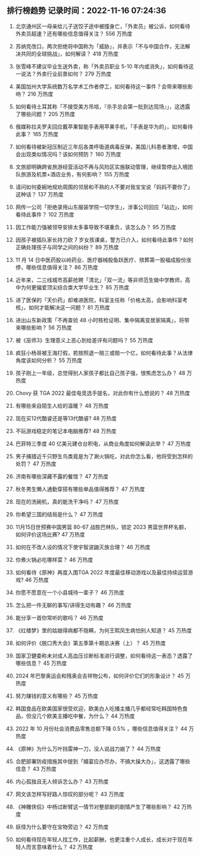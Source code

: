 
## 排行榜趋势 记录时间：2022-11-16 07:24:36
  
  1. 北京通州区一母亲给儿子送饺子途中被撞身亡，「外卖员」被公诉，如何看待外卖员超速？还有哪些信息值得关注？ 556 万热度
    
  2. 苏纳克改口，两次拒绝将中国称为「威胁」，并表示「不与中国合作，无法解决共同的全球挑战」，如何解读？ 418 万热度
    
  3. 张雪峰不建议毕业生送外卖，称「外卖员职业 5-10 年内或消失」，如何看待这一说法？外卖行业前景如何？ 279 万热度
    
  4. 美国加州大学系统数万名学术工作者停工，如何看待这一事件？会带来哪些影响？ 216 万热度
    
  5. 如何看待土耳其称「不接受美方吊唁，『杀手总会第一批到达现场』」，这透露了哪些问题？ 205 万热度
    
  6. 俄媒称拉夫罗夫回应戴苹果智能手表用苹果手机，「手表是华为的」，如何看待此事？ 165 万热度
    
  7. 如何看待被新冠压制近三年后各类呼吸道病毒反弹，美国儿科患者激增，中国会出现类似情况吗？该如何预防？ 160 万热度
    
  8. 文旅部明确跨省旅游经营活动不再与风险区实施联动管理，继续暂停出入境团队旅游及机票+酒店业务，有何影响？ 155 万热度
    
  9. 请问如何委婉地规劝周围的邻居和不熟的人不要对我宝宝说「妈妈不要你了」这种话？ 137 万热度
    
  10. 网传一公司「拒绝录用山东服装学院一切学生」，涉事公司回应「站边」，如何看待此事件？ 102 万热度
    
  11. 因工作能力强被领导安排太多事导致不堪重负，该怎么办？ 95 万热度
    
  12. 因孩子被插队家长持刀砍 7 岁女孩课桌，警方已介入，如何看待此事件？如何正确处理孩子与同学之间的纠纷？ 89 万热度
    
  13. 11 月 14 日中医药股以岭药业、医疗器械股鱼跃医疗、殡葬第一股福成股份涨停，哪些信息值得关注？ 86 万热度
    
  14. 近年来，二三线城市高薪抢聘「清北」「双一流」等非师范生做中学教师，高中为何更偏爱顶尖综合类大学毕业生？ 85 万热度
    
  15. 进了医保的「天价药」却难进医院，科室主任称「价格太高，会影响科室考核」，如何才能解决这一问题？ 81 万热度
    
  16. 进出山东新政策「不再查验 48 小时核检证明、集中隔离变居家隔离」，将带来哪些影响？ 56 万热度
    
  17. 被《巫师3》生理意义上恶心到给差评有问题吗？ 55 万热度
    
  18. 疯狂小杨哥被王海打假，若按照退一赔三或赔一个亿，如何看待此事？从法律角度该如何分析？ 55 万热度
    
  19. 孩子刚上一年级，总觉得别人家孩子都比自己孩子强，很焦虑怎么办？ 48 万热度
    
  20. Chovy 获 TGA 2022 最佳电竞选手提名，对此你有什么想说的？ 48 万热度
    
  21. 有哪些来自陌生人给的温暖？ 48 万热度
    
  22. 现在买12代酷睿还是等13代酷睿? 48 万热度
    
  23. 不玩游戏稳定的笔记本电脑推荐? 48 万热度
    
  24. 巴菲特三季度 40 亿美元建仓台积电，从商业角度如何解读此举？ 47 万热度
    
  25. 男子捕猎近千只野生鸟类竟是为了涮火锅吃，对此你怎么看，他将受到怎样的处罚？ 47 万热度
    
  26. 济南有哪些深藏不露的餐馆？ 47 万热度
    
  27. 秋冬男生懒人通勤穿搭有哪些单品值得推荐？ 47 万热度
    
  28. 现在的洗碗机，真的能洗干净吗？ 47 万热度
    
  29. 你希望三国的结局是什么？ 47 万热度
    
  30. 11月15日世预赛中国男篮 80-67 战胜巴林队，锁定 2023 男篮世界杯名额，如何评价这场比赛? 47 万热度
    
  31. 如何在不改人设的情况下使宇智波鼬灭族合理？ 46 万热度
    
  32. 你煮火锅必吃哪样菜？ 46 万热度
    
  33. 如何看待《原神》再度入围TGA 2022 年度最佳移动游戏以及最佳持续运营游戏? 46 万热度
    
  34. 你愿不愿意在一个小县城待一辈子？ 46 万热度
    
  35. 怎么把一件无聊的事写/讲得生动有趣？ 46 万热度
    
  36. 能分享一首你常听的歌吗？ 46 万热度
    
  37. 《红楼梦》里的姑娘得病都不隐瞒，为何王熙凤生病怕别人知道？ 45 万热度
    
  38. 如何评价《脱口秀大会》第五季第十期总决赛（上）？ 45 万热度
    
  39. 国家卫健委称未对成人高血压诊断标准进行调整，如何看待这一表态？透露了哪些信息？ 45 万热度
    
  40. 2024 年巴黎奥运会和残奥会吉祥物公布，如何评价它们的形象设计？ 45 万热度
    
  41. 努力赚钱的意义有哪些？ 45 万热度
    
  42. 韩国食品在欧美国家很受欢迎，欧美白人吃播主播几乎都经常吃韩国特色食品，但没几个欧美主播吃中餐，为什么？ 44 万热度
    
  43. 2022 年 10 月份社会消费品零售总额下降 0.5% ，哪些信息值得关注？ 44 万热度
    
  44. 《原神》为什么万叶挡雷神一刀，没人说战力崩了？ 44 万热度
    
  45. 合肥部署防疫措施其中提到「婚宴应办尽办，不搞大操大办」，这透露了哪些信息？ 43 万热度
    
  46. 内心孤独且无人倾诉怎么办？ 43 万热度
    
  47. 网文该怎样写好路人惊叹的部分呢？ 43 万热度
    
  48. 《神雕侠侣》中杨过断臂这一情节对整部剧的剧情产生了哪些影响？ 42 万热度
    
  49. 妖怪为什么要守在宝物旁边？ 42 万热度
    
  50. 如何看待现在年轻人找工作，比起薪酬，也更注重个人成长，成长对于现在年轻人而言意味着什么？ 42 万热度
    